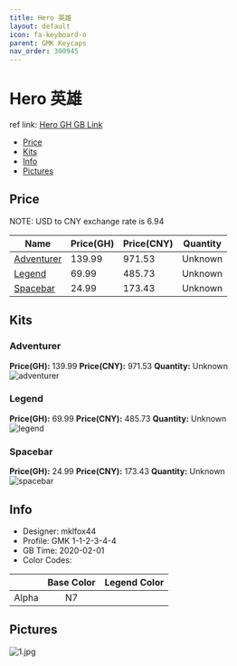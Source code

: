 ```yaml
---
title: Hero 英雄
layout: default
icon: fa-keyboard-o
parent: GMK Keycaps
nav_order: 300945
---
```


# Hero 英雄

ref link: [Hero GH GB Link](https://geekhack.org/index.php?topic=104486.0)  
* [Price](#price)  
* [Kits](#kits)  
* [Info](#info)  
* [Pictures](#pictures)  


## Price  
NOTE: USD to CNY exchange rate is 6.94

| Name          | Price(GH)    |  Price(CNY) | Quantity |
| ------------- | ------------ |  ---------- | -------- |
|[Adventurer](#adventurer)|139.99|971.53|Unknown|
|[Legend](#legend)|69.99|485.73|Unknown|
|[Spacebar](#spacebar)|24.99|173.43|Unknown|


## Kits  
### Adventurer  
**Price(GH):** 139.99    **Price(CNY):** 971.53    **Quantity:** Unknown  
<img src="{{ 'assets/images/gmk-keycaps/hero/kits_pics/adventurer.png' | relative_url }}" alt="adventurer" class="image featured">

### Legend  
**Price(GH):** 69.99    **Price(CNY):** 485.73    **Quantity:** Unknown  
<img src="{{ 'assets/images/gmk-keycaps/hero/kits_pics/legend.png' | relative_url }}" alt="legend" class="image featured">

### Spacebar  
**Price(GH):** 24.99    **Price(CNY):** 173.43    **Quantity:** Unknown  
<img src="{{ 'assets/images/gmk-keycaps/hero/kits_pics/spacebar.png' | relative_url }}" alt="spacebar" class="image featured">


## Info  
* Designer: mklfox44  
* Profile: GMK 1-1-2-3-4-4  
* GB Time: 2020-02-01  
* Color Codes:  

| |Base Color     | Legend Color
| :-------------: | :-------------: | :------------:
|Alpha|N7|


## Pictures  
<img src="{{ 'assets/images/gmk-keycaps/hero/rendering_pics/1.jpg' | relative_url }}" alt="1.jpg" class="image featured">
